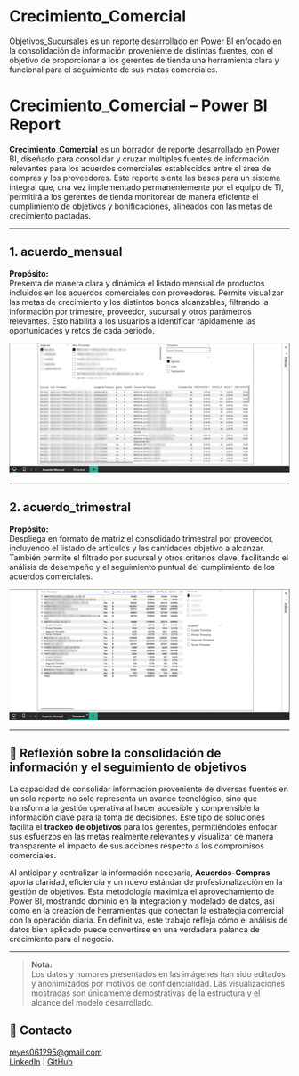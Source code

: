 # Crecimiento_Comercial
Objetivos_Sucursales es un reporte desarrollado en Power BI enfocado en la consolidación de información proveniente de distintas fuentes, con el objetivo de proporcionar a los gerentes de tienda una herramienta clara y funcional para el seguimiento de sus metas comerciales.

# Crecimiento_Comercial – Power BI Report

**Crecimiento_Comercial** es un borrador de reporte desarrollado en Power BI, diseñado para consolidar y cruzar múltiples fuentes de información relevantes para los acuerdos comerciales establecidos entre el área de compras y los proveedores. Este reporte sienta las bases para un sistema integral que, una vez implementado permanentemente por el equipo de TI, permitirá a los gerentes de tienda monitorear de manera eficiente el cumplimiento de objetivos y bonificaciones, alineados con las metas de crecimiento pactadas.

---

## 1. acuerdo_mensual

**Propósito:**  
Presenta de manera clara y dinámica el listado mensual de productos incluidos en los acuerdos comerciales con proveedores. Permite visualizar las metas de crecimiento y los distintos bonos alcanzables, filtrando la información por trimestre, proveedor, sucursal y otros parámetros relevantes. Esto habilita a los usuarios a identificar rápidamente las oportunidades y retos de cada periodo.

![Acuerdo mensual](./Acuerdos-Compras/acuerdo_mensual.png)

---

## 2. acuerdo_trimestral

**Propósito:**  
Despliega en formato de matriz el consolidado trimestral por proveedor, incluyendo el listado de artículos y las cantidades objetivo a alcanzar. También permite el filtrado por sucursal y otros criterios clave, facilitando el análisis de desempeño y el seguimiento puntual del cumplimiento de los acuerdos comerciales.

![Acuerdo trimestral](./Acuerdos-Compras/acuerdo_trimestral.png)

---

## 🧠 Reflexión sobre la consolidación de información y el seguimiento de objetivos

La capacidad de consolidar información proveniente de diversas fuentes en un solo reporte no solo representa un avance tecnológico, sino que transforma la gestión operativa al hacer accesible y comprensible la información clave para la toma de decisiones. Este tipo de soluciones facilita el **trackeo de objetivos** para los gerentes, permitiéndoles enfocar sus esfuerzos en las metas realmente relevantes y visualizar de manera transparente el impacto de sus acciones respecto a los compromisos comerciales.

Al anticipar y centralizar la información necesaria, **Acuerdos-Compras** aporta claridad, eficiencia y un nuevo estándar de profesionalización en la gestión de objetivos. Esta metodología maximiza el aprovechamiento de Power BI, mostrando dominio en la integración y modelado de datos, así como en la creación de herramientas que conectan la estrategia comercial con la operación diaria. En definitiva, este trabajo refleja cómo el análisis de datos bien aplicado puede convertirse en una verdadera palanca de crecimiento para el negocio.

---

> **Nota:**  
> Los datos y nombres presentados en las imágenes han sido editados y anonimizados por motivos de confidencialidad.
> Las visualizaciones mostradas son únicamente demostrativas de la estructura y el alcance del modelo desarrollado.

## 📧 Contacto

reyes061295@gmail.com  
[LinkedIn](https://www.linkedin.com/in/marb951206/) | [GitHub](https://github.com/mreyes-analytics)
